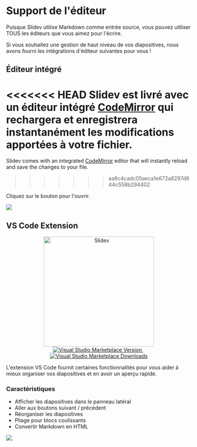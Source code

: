 # Support de l'éditeur

Puisque Slidev utilise Markdown comme entrée source, vous pouvez utiliser TOUS les éditeurs que vous aimez pour l'écrire.

Si vous souhaitez une gestion de haut niveau de vos diapositives, nous avons fourni les intégrations d'éditeur suivantes pour vous !

## Éditeur intégré

<<<<<<< HEAD
Slidev est livré avec un éditeur intégré [CodeMirror](https://codemirror.net/) qui rechargera et enregistrera instantanément les modifications apportées à votre fichier.
=======
Slidev comes with an integrated [CodeMirror](https://codemirror.net/) editor that will instantly reload and save the changes to your file.
>>>>>>> aa8c4cadc05aeca1e672a8297d644c558b294402

Cliquez sur le bouton <carbon-edit class="inline-icon-btn" /> pour l'ouvrir.

![](/screenshots/integrated-editor.png)

## VS Code Extension

<p align="center">
    <a href="https://github.com/slidevjs/slidev" target="_blank">
        <img src="https://cdn.jsdelivr.net/gh/slidevjs/slidev/assets/logo-for-vscode.png" alt="Slidev" width="300"/>
    </a>
    <br>
    <a href="https://marketplace.visualstudio.com/items?itemName=antfu.slidev" target="__blank">
        <img src="https://img.shields.io/visual-studio-marketplace/v/antfu.slidev.svg?color=4EC5D4&amp;label=VS%20Code%20Marketplace&logo=visual-studio-code" alt="Visual Studio Marketplace Version" />
    </a>
    &nbsp;
    <a href="https://marketplace.visualstudio.com/items?itemName=antfu.slidev" target="__blank">
        <img src="https://img.shields.io/visual-studio-marketplace/d/antfu.slidev.svg?color=2B90B6" alt="Visual Studio Marketplace Downloads" />
    </a>
</p>

L'extension VS Code fournit certaines fonctionnalités pour vous aider à mieux organiser vos diapositives et en avoir un aperçu rapide.

### Caractéristiques

- Afficher les diapositives dans le panneau latéral
- Aller aux boutons suivant / précédent
- Réorganiser les diapositives
- Pliage pour blocs coulissants
- Convertir Markdown en HTML

![](https://user-images.githubusercontent.com/11247099/116809994-cc2caa00-ab73-11eb-879f-60585747c3c9.png)

<TheTweet id="1395333405345148930" />
